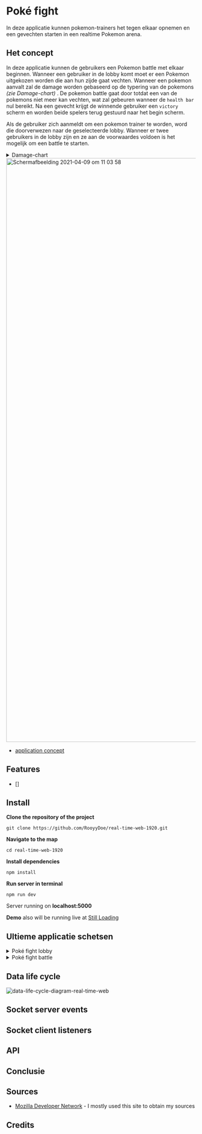 # Poké fight

In deze applicatie kunnen pokemon-trainers het tegen elkaar opnemen en een gevechten starten in een realtime Pokemon arena.

## Het concept

In deze applicatie kunnen de gebruikers een Pokemon battle met elkaar beginnen. Wanneer een gebruiker in de lobby komt moet er een Pokemon uitgekozen worden die aan hun zijde gaat vechten. Wanneer een pokemon aanvalt zal de damage worden gebaseerd op de typering van de pokemons _(zie Damage-chart)_ . De pokemon battle gaat door totdat een van de pokemons niet meer kan vechten, wat zal gebeuren wanneer de `health bar` nul bereikt. Na een gevecht krijgt de winnende gebruiker een `victory` scherm en worden beide spelers terug gestuurd naar het begin scherm.

Als de gebruiker zich aanmeldt om een pokemon trainer te worden, word die doorverwezen naar de geselecteerde lobby. Wanneer er twee gebruikers in de lobby zijn en ze aan de voorwaardes voldoen is het mogelijk om een battle te starten.

<details>
  <summary>Damage-chart</summary>
  
  Hierbij ga ik voornamelijk gebruik maken van de eerste drie in deze lijst. 
  
  - **2** super-effective	Super Effective
  - **1** normal-damage	Normal
  - **0.5** not-very-effective	Not Very Effective
  - **0** _no-effect	No Effect_
  
  ![Pokemon-Lets-Go-Type-Chart](https://user-images.githubusercontent.com/40355914/114159726-5fccdb00-9926-11eb-9617-ad45ef56bdfa.jpeg)


</details>

<img width="1552" alt="Schermafbeelding 2021-04-09 om 11 03 58" src="https://user-images.githubusercontent.com/40355914/114157065-863d4700-9923-11eb-9c94-cd02f79d2fbe.png">

- [application concept](#application-concept)

## Features

- [] 

## Install

**Clone the repository of the project**

```
git clone https://github.com/RooyyDoe/real-time-web-1920.git
```

**Navigate to the map**

```
cd real-time-web-1920
```

**Install dependencies**

```
npm install
```

**Run server in terminal**

```
npm run dev
```

Server running on **localhost:5000**

**Demo** also will be running live at [Still Loading]()

## Ultieme applicatie schetsen

<details>
  <summary>Poké fight lobby </summary>
  
  ![WhatsApp Image 2021-04-12 at 15 14 37](https://user-images.githubusercontent.com/40355914/114404747-489c2080-9ba6-11eb-8701-5edb869cd4c4.jpeg)
  
  - Iedere socket die de lobby joined krijgt een persoonlijke personage die hij/zij kan voortbewegen. Dit zou gebeuren via de `pijltjes` of de `WASD` toesten.
    - Gebruikers zouden alleen kunnen lopen op gebieden waar dit mogelijk is en door tegen bepaalde elementen aan te lopen zou er een interactie ontstaan.


  - Wanneer gebruikers tegen elkaar aan lopen of op elkaar klikken komt er een selectie menu tevoorschijn. In dit menu staan verschillende interactie opties:
    - **Battle now:** Hier kunnen gebruikers elkaar uitdagen om een battle te starten
    - **Add friend:** Dit zou een systeem moeten zijn om elkaar toe te voegen in een vriendenlijst. Dit zou het dan makkelijk maken om elkaar weer uit te nodigen voor een rematch battle.
    - **Show pokemon:** Hier kan je de pokemon zien die deze gebruiker heeft gekozen.
    - **Trade now:** Een mogelijk trade systeem waar je items kan traden met elkaar voor bijvoorbeeld `in-game money`
    - **Balance: ...** Hier zie je hoeveel punten/geld de gebruiker heeft
    - **Inventory:** Deze is alleen zichtbaar wanneer je op je eigen personage klikt. Op deze manier kan je kijken wat voor items je in je inventory hebt zitten.


  - Het is mogelijk om met de punten die je verdient tijdens het vechten van battles items te kopen die je kan gebruiken tijdens een battle. Hierbij kan je denken aan een `healing potion` of en `strength boost`.

  - Om het wat makkelijker te maken voor gebruikers wil ik AI custom battles maken door middel van de interactie met de `gym` van de city. Wanneer een gebruiker naar de `gym` toeloopt kan hij/zij een battle starten en wanneer je deze wint verdien je muntjes waar je dus uiteindelijk items mee kan kopen of kan ruilen.

    Er zijn hoogst waarschijnlijk genoeg develop functionaliteiten waar ik rekening mee moet houden. Zelf heb ik zitten denken aan functionaliteiten zoals: localStorage, Iets wat een live positie kan bijhouden, Punten systeem, Interactie met elkaar, Anti cheat ( timers op AI custom battles, etc )
  
</details>

<details>
  <summary>Poké fight battle </summary>
  
  ![WhatsApp Image 2021-04-12 at 15 14 37 (1)](https://user-images.githubusercontent.com/40355914/114404741-48038a00-9ba6-11eb-9a2a-e6dde52f8b7e.jpeg)
  
  1. Wanneer de gebruiker op de `attack` button klikt veranderen de vier menu items naar vier verschillende aanvallen van jou geselecteerde pokemon. Deze aanvallen hebben een max aantal selecties, zodat je ze niet kan spammen. Elke aanval heeft zijn eigen damage en zal meer damage doen als het tegen een zwakker `type` is.
  2. Tijdens een battle kan je van drie maal van items gebruik maken. Dit kan een boost voor je pokemon geven of hem/haar healen voor een bepaald percentage.
  3. Als je geen zin meer hebt in de battle kun je altijd leaven. Het geld dan wel dat je automatisch hebt verloren en de punten dus naar de tegenstander gaan.
  4. Hier wordt er feedback gegeven aan de gebruiker door kleine pop-ups die vertellen wat er allemaal gedaan kan worden.
  5. Hier komen de feedback messages binnen die er komen tijdens een battle. Ook staat hier precies in wat er gaat gebeuren of moet gebeuren.
  6. Het algemene battle screen. hier komen twee pokemons tegenover elkaar te staan die het tegen elkaar gaan opnemen. Vanuit je eigen view zal je altijd onder aan staan en is het rechter HP element van jou. Je zal zien wanneer er HP af gaat bij je pokemon en ook wanneer er HP afgaat bij de tegenstander.
  
</details>

## Data life cycle

![data-life-cycle-diagram-real-time-web](https://user-images.githubusercontent.com/40355914/114565200-566aa800-9c71-11eb-8704-5edd6ce8bfc7.png)

## Socket server events

## Socket client listeners

## API

## Conclusie


## Sources

- [Mozilla Developer Network](https://developer.mozilla.org/en-US/) - I mostly used this site to obtain my sources

## Credits
